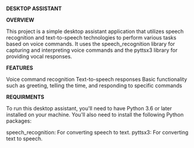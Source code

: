 **DESKTOP ASSISTANT**



**OVERVIEW**

This project is a simple desktop assistant application that utilizes speech recognition and text-to-speech technologies to perform various tasks based on voice commands. It uses the speech_recognition library for capturing and interpreting voice commands and the pyttsx3 library for providing vocal responses.

**FEATURES**

Voice command recognition
Text-to-speech responses
Basic functionality such as greeting, telling the time, and responding to specific commands

**REQUIRMENTS**

To run this desktop assistant, you'll need to have Python 3.6 or later installed on your machine. You'll also need to install the following Python packages:

speech_recognition: For converting speech to text.
pyttsx3: For converting text to speech.
